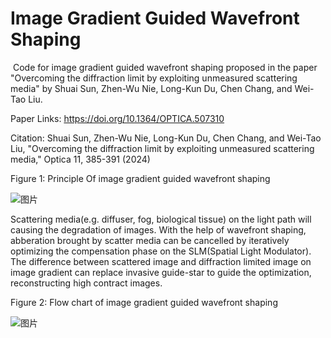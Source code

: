 # Image Gradient Guided Wavefront Shaping
​
Code for image gradient guided wavefront shaping proposed in the paper "Overcoming the diffraction limit by exploiting unmeasured scattering media" by Shuai Sun, Zhen-Wu Nie, Long-Kun Du, Chen Chang, and Wei-Tao Liu.

Paper Links: https://doi.org/10.1364/OPTICA.507310

​Citation: Shuai Sun, Zhen-Wu Nie, Long-Kun Du, Chen Chang, and Wei-Tao Liu, "Overcoming the diffraction limit by exploiting unmeasured scattering media," Optica 11, 385-391 (2024) 

Figure 1: Principle Of image gradient guided wavefront shaping

![图片](https://github.com/Peakmit/Image-gradient-guided-wavefront-shaping/assets/46422710/bc95e55f-6737-4906-ad94-362a0a77493d)


Scattering media(e.g. diffuser, fog, biological tissue) on the light path will causing the degradation of images. With the help of wavefront shaping, abberation brought by scatter media can be cancelled by iteratively optimizing the compensation phase on the SLM(Spatial Light Modulator). The difference between scattered image and diffraction limited image on image gradient can replace invasive guide-star to guide the optimization, reconstructing high contract images.

Figure 2: Flow chart of image gradient guided wavefront shaping

![图片](https://github.com/Peakmit/Image-gradient-guided-wavefront-shaping/assets/46422710/92d5e286-2854-4311-96d3-75138a7e3c39)




